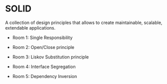 # SOLID

A collection of design principles that allows to create maintainable, scalable, extendable applications.

- Room 1: Single Responsibility

- Room 2: Open/Close principle

- Room 3: Liskov Substitution principle

- Room 4: Interface Segregation

- Room 5: Dependency Inversion